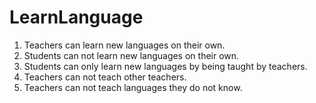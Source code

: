 # LearnLanguage
1. Teachers can learn new languages on their own.
2. Students can not learn new languages on their own.
3. Students can only learn new languages by being taught by teachers.
4. Teachers can not teach other teachers.
5. Teachers can not teach languages they do not know.
